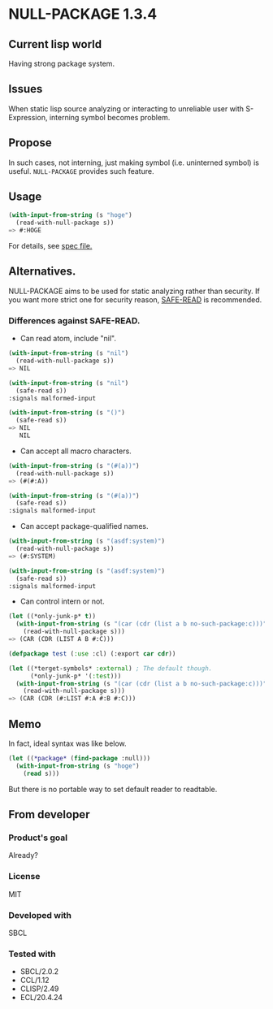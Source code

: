 # NULL-PACKAGE 1.3.4

## Current lisp world
Having strong package system.

## Issues
When static lisp source analyzing or interacting to unreliable user with S-Expression, interning symbol becomes problem.

## Propose
In such cases, not interning, just making symbol (i.e. uninterned symbol) is useful.
`NULL-PACKAGE` provides such feature.

## Usage

```lisp
(with-input-from-string (s "hoge")
  (read-with-null-package s))
=> #:HOGE
```

For details, see [spec file.](spec/null-package.lisp)

## Alternatives.
NULL-PACKAGE aims to be used for static analyzing rather than security.
If you want more strict one for security reason, [SAFE-READ](https://github.com/phoe/safe-read) is recommended.

### Differences against SAFE-READ.
* Can read atom, include "nil".

```lisp
(with-input-from-string (s "nil")
  (read-with-null-package s))
=> NIL

(with-input-from-string (s "nil")
  (safe-read s))
:signals malformed-input

(with-input-from-string (s "()")
  (safe-read s))
=> NIL
   NIL
```

* Can accept all macro characters.

```lisp
(with-input-from-string (s "(#(a))")
  (read-with-null-package s))
=> (#(#:A))

(with-input-from-string (s "(#(a))")
  (safe-read s))
:signals malformed-input
```

* Can accept package-qualified names.

```lisp
(with-input-from-string (s "(asdf:system)")
  (read-with-null-package s))
=> (#:SYSTEM)

(with-input-from-string (s "(asdf:system)")
  (safe-read s))
:signals malformed-input
```

* Can control intern or not.

```lisp
(let ((*only-junk-p* t))
  (with-input-from-string (s "(car (cdr (list a b no-such-package:c)))")
    (read-with-null-package s)))
=> (CAR (CDR (LIST A B #:C)))

(defpackage test (:use :cl) (:export car cdr))

(let ((*terget-symbols* :external) ; The default though.
      (*only-junk-p* '(:test)))
  (with-input-from-string (s "(car (cdr (list a b no-such-package:c)))")
    (read-with-null-package s)))
=> (CAR (CDR (#:LIST #:A #:B #:C)))
```

## Memo
In fact, ideal syntax was like below.

```lisp
(let ((*package* (find-package :null)))
  (with-input-from-string (s "hoge")
    (read s)))
```
But there is no portable way to set default reader to readtable.

## From developer

### Product's goal
Already?
### License
MIT
### Developed with
SBCL
### Tested with
* SBCL/2.0.2
* CCL/1.12
* CLISP/2.49
* ECL/20.4.24

